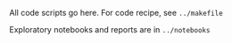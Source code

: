 All code scripts go here. For code recipe, see `../makefile`

Exploratory notebooks and reports are in `../notebooks`
